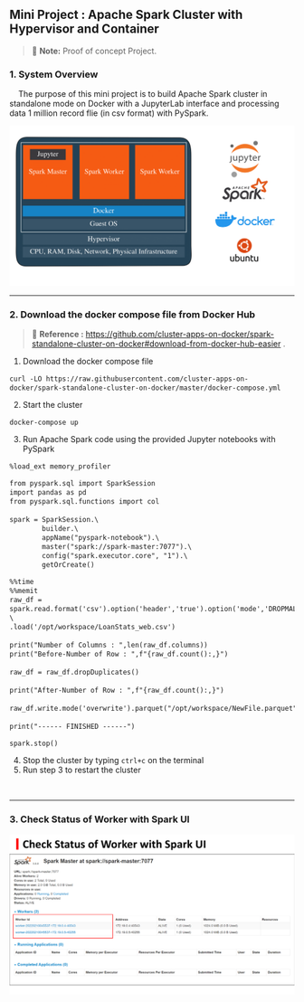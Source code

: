## Mini Project : Apache Spark Cluster with Hypervisor and Container

> :memo: **Note:** Proof of concept Project.

### 1. System Overview

&nbsp;&nbsp;&nbsp;&nbsp;The purpose of this mini project is to build Apache Spark cluster in standalone mode on Docker with a JupyterLab interface and processing data 1 million record flie (in csv format) with PySpark.

![Overview_Project_Spark](/assets/images/Spark-01.png)

---------------

### 2. Download the docker compose file from Docker Hub

> :memo: **Reference :** https://github.com/cluster-apps-on-docker/spark-standalone-cluster-on-docker#download-from-docker-hub-easier .

1. Download the docker compose file

```
curl -LO https://raw.githubusercontent.com/cluster-apps-on-docker/spark-standalone-cluster-on-docker/master/docker-compose.yml
```
2. Start the cluster
```
docker-compose up
```	
3. Run Apache Spark code using the provided Jupyter notebooks with PySpark
```
%load_ext memory_profiler
```
```
from pyspark.sql import SparkSession
import pandas as pd
from pyspark.sql.functions import col

spark = SparkSession.\
        builder.\
        appName("pyspark-notebook").\
        master("spark://spark-master:7077").\
        config("spark.executor.core", "1").\
        getOrCreate()
```
```
%%time
%%memit
raw_df = spark.read.format('csv').option('header','true').option('mode','DROPMALFORMED') \
.load('/opt/workspace/LoanStats_web.csv')

print("Number of Columns : ",len(raw_df.columns))
print("Before-Number of Row : ",f"{raw_df.count():,}")

raw_df = raw_df.dropDuplicates()

print("After-Number of Row : ",f"{raw_df.count():,}")

raw_df.write.mode('overwrite').parquet("/opt/workspace/NewFile.parquet")

print("------ FINISHED ------")
```
```
spark.stop()
```
4. Stop the cluster by typing ```ctrl+c``` on the terminal
5. Run step 3 to restart the cluster


&nbsp;&nbsp;&nbsp;&nbsp;

---------------

### 3. Check Status of Worker with Spark UI

![Overview_Project_Spark](/assets/images/Spark-02.png)
